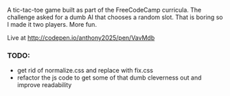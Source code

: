 A tic-tac-toe game built as part of the FreeCodeCamp curricula.
The challenge asked for a dumb AI that chooses a random slot. That is boring so I made it two players. More fun.

Live at http://codepen.io/anthony2025/pen/VavMdb

### TODO:
 * get rid of normalize.css and replace with fix.css
 * refactor the js code to get some of that dumb cleverness out and improve readability
